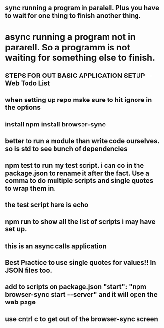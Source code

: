 ## sync running a program in paralell. Plus you have to wait for one thing to finish another thing. 
# async running a program not in pararell. So a programm is not waiting for something else to finish. 


## STEPS FOR OUT BASIC APPLICATION SETUP -- Web Todo List
## when setting up repo make sure to hit ignore in the options
## install npm install browser-sync
## better to run a module than write code ourselves. so is std to see bunch of dependencies

## npm test to run my test script. i can co in the package.json to rename it after the fact. Use a comma to do multiple scripts and single quotes to wrap them in. 
## the test script here is echo 

## npm run to show all the list of scripts i may have set up. 
## this is an async calls application
## Best Practice to use single quotes for values!! In JSON files too.
## add to scripts on package.json "start": "npm browser-sync start --server" and it will open the web page
## use cntrl c to get out of the browser-sync screen